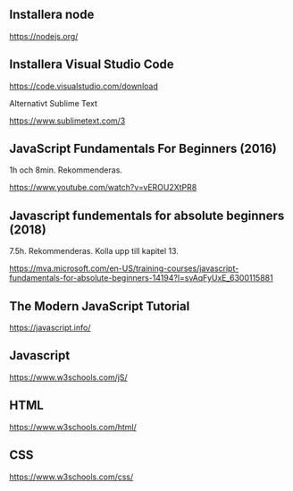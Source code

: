 ## Installera node

https://nodejs.org/

## Installera Visual Studio Code

https://code.visualstudio.com/download

Alternativt Sublime Text

https://www.sublimetext.com/3

## JavaScript Fundamentals For Beginners (2016)

1h och 8min. Rekommenderas. 

https://www.youtube.com/watch?v=vEROU2XtPR8


## Javascript fundementals for absolute beginners (2018)

7.5h. Rekommenderas. Kolla upp till kapitel 13.

https://mva.microsoft.com/en-US/training-courses/javascript-fundamentals-for-absolute-beginners-14194?l=svAqFyUxE_6300115881

## The Modern JavaScript Tutorial

https://javascript.info/

## Javascript

https://www.w3schools.com/jS/

## HTML 

https://www.w3schools.com/html/

## CSS

https://www.w3schools.com/css/
